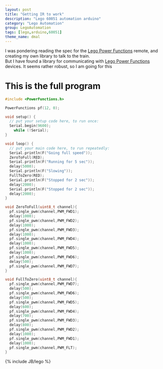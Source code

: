 ```yaml
---
layout: post
title: "Getting IR to work"
description: "Lego 60051 automation arduino"
category: "Lego Automation"
group: LegoAutomation
tags: [lego,arduino,60051]
theme_name: dmal
---
```


I was pondering reading the spec for the [Lego Power Functions](https://github.com/jurriaan/Arduino-PowerFunctions) remote, and creating my own library to talk to the train.    
But I have found a library for communicating with [Lego Power Functions](https://github.com/jurriaan/Arduino-PowerFunctions) devices.
It seems rather robust, so I am going for this 




# This is the full program 
```c
#include <PowerFunctions.h>

PowerFunctions pf(12, 0);

void setup() {
  // put your setup code here, to run once:
  Serial.begin(9600);  
    while (!Serial);  
}

void loop() {
  // put your main code here, to run repeatedly:
  Serial.println(F("Going full speed"));
  ZeroToFull(RED);
  Serial.println(F("Running for 5 sec"));
  delay(5000);
  Serial.println(F("Slowing"));
  FullToZero(RED);
  Serial.println(F("Stopped for 2 sec"));
  delay(2000);
  Serial.println(F("Stopped for 2 sec"));
  delay(2000);
}

void ZeroToFull(uint8_t channel){
  pf.single_pwm(channel,PWM_FWD1);
  delay(1000);
  pf.single_pwm(channel,PWM_FWD2);
  delay(1000);
  pf.single_pwm(channel,PWM_FWD3);
  delay(1000);
  pf.single_pwm(channel,PWM_FWD4);
  delay(1000);
  pf.single_pwm(channel,PWM_FWD5);
  delay(1000);
  pf.single_pwm(channel,PWM_FWD6);
  delay(500);
  pf.single_pwm(channel,PWM_FWD7);
}

void FullToZero(uint8_t channel){
  pf.single_pwm(channel,PWM_FWD7);
  delay(500);
  pf.single_pwm(channel,PWM_FWD6);
  delay(500);
  pf.single_pwm(channel,PWM_FWD5);
  delay(600);
  pf.single_pwm(channel,PWM_FWD4);
  delay(700);
  pf.single_pwm(channel,PWM_FWD3);
  delay(800);
  pf.single_pwm(channel,PWM_FWD2);
  delay(1000);
  pf.single_pwm(channel,PWM_FWD1);
  delay(1000);
  pf.single_pwm(channel,PWM_FLT);
}
```

{% include JB/lego %}